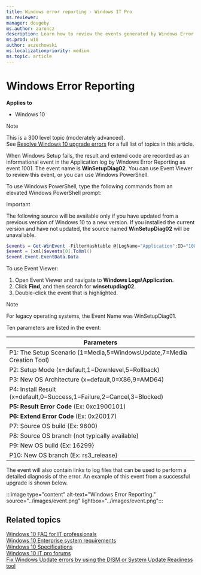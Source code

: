 ```yaml
---
title: Windows error reporting - Windows IT Pro
ms.reviewer: 
manager: dougeby
ms.author: aaroncz
description: Learn how to review the events generated by Windows Error Reporting when something goes wrong during Windows 10 setup.
ms.prod: w10
author: aczechowski
ms.localizationpriority: medium
ms.topic: article
---
```


# Windows Error Reporting

**Applies to**
-   Windows 10

> [!NOTE]
> This is a 300 level topic (moderately advanced).  
> See [Resolve Windows 10 upgrade errors](resolve-windows-10-upgrade-errors.md) for a full list of topics in this article.


When Windows Setup fails, the result and extend code are recorded as an informational event in the Application log by Windows Error Reporting as event 1001. The event name is **WinSetupDiag02**.  You can use Event Viewer to review this event, or you can use Windows PowerShell.

To use Windows PowerShell, type the following commands from an elevated Windows PowerShell prompt:

> [!IMPORTANT]
> The following source will be available only if you have updated from a previous version of Windows 10 to a new version. If you installed the current version and have not updated, the source named **WinSetupDiag02** will be unavailable.

```powershell
$events = Get-WinEvent -FilterHashtable @{LogName="Application";ID="1001";Data="WinSetupDiag02"}
$event = [xml]$events[0].ToXml()
$event.Event.EventData.Data
```

To use Event Viewer: 
1. Open Event Viewer and navigate to **Windows Logs\Application**.
2. Click **Find**, and then search for **winsetupdiag02**.
3. Double-click the event that is highlighted.

> [!NOTE]
> For legacy operating systems, the Event Name was WinSetupDiag01. 

Ten parameters are listed in the event:

| Parameters  | 
| ------------- | 
|P1: The Setup Scenario (1=Media,5=WindowsUpdate,7=Media Creation Tool)   | 
|P2: Setup Mode (x=default,1=Downlevel,5=Rollback)   | 
|P3: New OS Architecture (x=default,0=X86,9=AMD64)   | 
|P4: Install Result (x=default,0=Success,1=Failure,2=Cancel,3=Blocked)   | 
|**P5: Result Error Code**  (Ex: 0xc1900101)   | 
|**P6: Extend Error Code**  (Ex: 0x20017)   | 
|P7: Source OS build (Ex: 9600)   | 
|P8: Source OS branch (not typically available)   | 
|P9: New OS build (Ex: 16299}   | 
|P10: New OS branch (Ex: rs3_release}   | 


The event will also contain links to log files that can be used to perform a detailed diagnosis of the error.  An example of this event from a successful upgrade is shown below.

:::image type="content" alt-text="Windows Error Reporting." source="../images/event.png" lightbox="../images/event.png":::

## Related topics

[Windows 10 FAQ for IT professionals](../planning/windows-10-enterprise-faq-itpro.yml)  
[Windows 10 Enterprise system requirements](https://technet.microsoft.com/windows/dn798752.aspx)  
[Windows 10 Specifications](https://www.microsoft.com/windows/Windows-10-specifications)  
[Windows 10 IT pro forums](https://social.technet.microsoft.com/Forums/en-US/home?category=Windows10ITPro)  
[Fix Windows Update errors by using the DISM or System Update Readiness tool](/troubleshoot/windows-server/deployment/fix-windows-update-errors)
